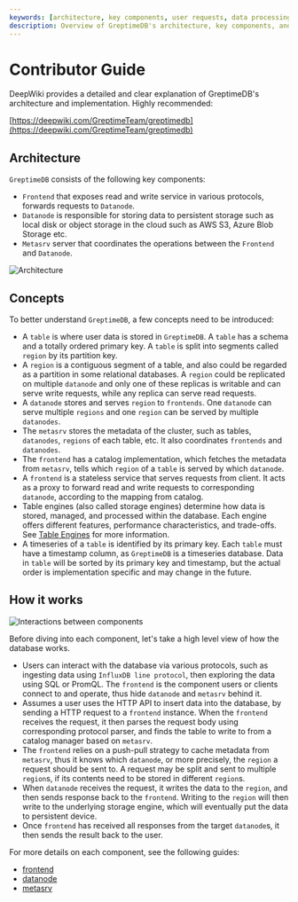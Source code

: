 ```yaml
---
keywords: [architecture, key components, user requests, data processing, database components]
description: Overview of GreptimeDB's architecture, key components, and how they interact to process user requests.
---
```


# Contributor Guide

DeepWiki provides a detailed and clear explanation of GreptimeDB's architecture and implementation. Highly recommended:

[https://deepwiki.com/GreptimeTeam/greptimedb](https://deepwiki.com/GreptimeTeam/greptimedb)

## Architecture

`GreptimeDB` consists of the following key components:

- `Frontend` that exposes read and write service in various protocols, forwards requests to
  `Datanode`.
- `Datanode` is responsible for storing data to persistent storage such as local disk or object storage in the cloud such as AWS S3, Azure Blob Storage etc.
- `Metasrv` server that coordinates the operations between the `Frontend` and `Datanode`.

![Architecture](/architecture-3.png)

## Concepts

To better understand `GreptimeDB`, a few concepts need to be introduced:

- A `table` is where user data is stored in `GreptimeDB`. A `table` has a schema and a totally
  ordered primary key. A `table` is split into segments called `region` by its partition key.
- A `region` is a contiguous segment of a table, and also could be regarded as a partition in some
  relational databases. A `region` could be replicated on multiple `datanode` and only one of these
  replicas is writable and can serve write requests, while any replica can serve read requests.
- A `datanode` stores and serves `region` to `frontends`. One `datanode` can serve multiple `regions`
  and one `region` can be served by multiple `datanodes`.
- The `metasrv` stores the metadata of the cluster, such as tables, `datanodes`, `regions` of each
  table, etc. It also coordinates `frontends` and `datanodes`.
- The `frontend` has a catalog implementation, which fetches the metadata from
  `metasrv`, tells which `region` of a `table` is served by which `datanode`.
- A `frontend` is a stateless service that serves requests from client. It acts as a proxy to
  forward read and write requests to corresponding `datanode`, according to the mapping from catalog.
- Table engines (also called storage engines) determine how data is stored, managed, and processed within the database. Each engine offers different features, performance characteristics, and trade-offs. See [Table Engines](/reference/about-greptimedb-engines.md) for more information.
- A timeseries of a `table` is identified by its primary key. Each `table` must have a timestamp
  column, as `GreptimeDB` is a timeseries database. Data in `table` will be sorted by its primary key
  and
  timestamp, but the actual order is implementation specific and may change in the future.

## How it works

![Interactions between components](/how-it-works.png)

Before diving into each component, let's take a high level view of how the database works.

- Users can interact with the database via various protocols, such as ingesting data using
  `InfluxDB line protocol`, then exploring the data using SQL or PromQL. The `frontend` is the
  component users or clients connect to and operate, thus hide `datanode` and `metasrv` behind it.
- Assumes a user uses the HTTP API to insert data into the database, by sending a HTTP request to a
  `frontend` instance. When the `frontend` receives the request, it then parses the request body using
  corresponding protocol parser, and finds the table to write to from a catalog manager based on
  `metasrv`.
- The `frontend` relies on a push-pull strategy to cache metadata from `metasrv`, thus it knows which
  `datanode`, or more precisely, the `region` a request should be sent to. A request may be split and
  sent to multiple `region`s, if its contents need to be stored in different `region`s.
- When `datanode` receives the request, it writes the data to the `region`, and then sends response
  back to the `frontend`. Writing to the `region` will then write to the underlying storage engine,
  which will eventually put the data to persistent device.
- Once `frontend` has received all responses from the target `datanode`s, it then sends the result
  back to the user.

For more details on each component, see the following guides:

- [frontend][1]
- [datanode][2]
- [metasrv][3]

[1]: ./frontend/overview.md
[2]: ./datanode/overview.md
[3]: ./metasrv/overview.md

